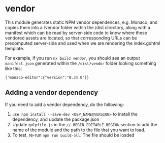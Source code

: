 # vendor

This module generates static NPM vendor dependences, e.g. Monaco, and copies them into a /vendor folder within the /dist directory, along with a manifest which can be read by server-side code to know where these vendored assets are located, so that corresponding URLs can be precomputed server-side and used when we are rendering the index.gohtml template.

For example, if you run `nx build vendor`, you should see an output `manifest.json` generated within the `/dist/vendor` folder looking something like this:

```
{"monaco-editor":{"version":"0.34.0"}}
```

## Adding a vendor dependency

If you need to add a vendor dependency, do the following:

1. `use npm install --save-dev <DEP_NAME@VERSION>` to install the dependency, and update the package.json
2. Update `gulpfile.js` in the `// BEGIN EDITABLE REGION` section to add the name of the module and the path to the file that you want to load.
3. To test, re-run `npm run build-all`. The file should be loaded
